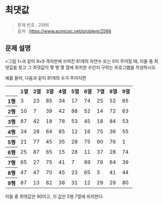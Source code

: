 # 최댓값

> 문제 번호 : 2566  
> 출처 : https://www.acmicpc.net/problem/2566

## 문제 설명

<p>&lt;그림 1&gt;과 같이 9×9 격자판에 쓰여진 81개의 자연수 또는 0이 주어질 때, 이들 중 최댓값을 찾고 그 최댓값이 몇 행 몇 열에 위치한 수인지 구하는 프로그램을 작성하시오.</p>
<p>예를 들어, 다음과 같이 81개의 수가 주어지면</p>
<table class="table table-bordered td-center th-center table-center-40">
 <tbody>
  <tr>
   <th>&nbsp;</th>
   <th>1열</th>
   <th>2열</th>
   <th>3열</th>
   <th>4열</th>
   <th>5열</th>
   <th>6열</th>
   <th>7열</th>
   <th>8열</th>
   <th>9열</th>
  </tr>
  <tr>
   <th>1행</th>
   <td>3</td>
   <td>23</td>
   <td>85</td>
   <td>34</td>
   <td>17</td>
   <td>74</td>
   <td>25</td>
   <td>52</td>
   <td>65</td>
  </tr>
  <tr>
   <th>2행</th>
   <td>10</td>
   <td>7</td>
   <td>39</td>
   <td>42</td>
   <td>88</td>
   <td>52</td>
   <td>14</td>
   <td>72</td>
   <td>63</td>
  </tr>
  <tr>
   <th>3행</th>
   <td>87</td>
   <td>42</td>
   <td>18</td>
   <td>78</td>
   <td>53</td>
   <td>45</td>
   <td>18</td>
   <td>84</td>
   <td>53</td>
  </tr>
  <tr>
   <th>4행</th>
   <td>34</td>
   <td>28</td>
   <td>64</td>
   <td>85</td>
   <td>12</td>
   <td>16</td>
   <td>75</td>
   <td>36</td>
   <td>55</td>
  </tr>
  <tr>
   <th>5행</th>
   <td>21</td>
   <td>77</td>
   <td>45</td>
   <td>35</td>
   <td>28</td>
   <td>75</td>
   <td>90</td>
   <td>76</td>
   <td>1</td>
  </tr>
  <tr>
   <th>6행</th>
   <td>25</td>
   <td>87</td>
   <td>65</td>
   <td>15</td>
   <td>28</td>
   <td>11</td>
   <td>37</td>
   <td>28</td>
   <td>74</td>
  </tr>
  <tr>
   <th>7행</th>
   <td>65</td>
   <td>27</td>
   <td>75</td>
   <td>41</td>
   <td>7</td>
   <td>89</td>
   <td>78</td>
   <td>64</td>
   <td>39</td>
  </tr>
  <tr>
   <th>8행</th>
   <td>47</td>
   <td>47</td>
   <td>70</td>
   <td>45</td>
   <td>23</td>
   <td>65</td>
   <td>3</td>
   <td>41</td>
   <td>44</td>
  </tr>
  <tr>
   <th>9행</th>
   <td>87</td>
   <td>13</td>
   <td>82</td>
   <td>38</td>
   <td>31</td>
   <td>12</td>
   <td>29</td>
   <td>29</td>
   <td>80</td>
  </tr>
 </tbody>
</table>
<p>이들 중 최댓값은 90이고, 이 값은 5행 7열에 위치한다.</p>

